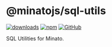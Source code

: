 # @minatojs/sql-utils

[![downloads](https://img.shields.io/npm/dm/@minatojs/sql-utils?style=flat-square)](https://www.npmjs.com/package/@minatojs/sql-utils)
[![npm](https://img.shields.io/npm/v/@minatojs/sql-utils?style=flat-square)](https://www.npmjs.com/package/@minatojs/sql-utils)
[![GitHub](https://img.shields.io/github/license/shigma/minato?style=flat-square)](https://github.com/shigma/minato/blob/master/LICENSE)

SQL Utilities for Minato.

